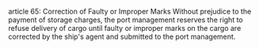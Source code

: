article 65: Correction of Faulty or Improper Marks
Without prejudice to the payment of storage charges, the port management reserves the right to refuse delivery of cargo until faulty or improper marks on the cargo are corrected by the ship&#39;s agent and submitted to the port management. 
<ul>
</ul>